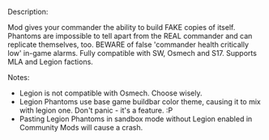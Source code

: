 Description:
  
  Mod gives your commander the ability to build FAKE copies of itself. Phantoms are impossible to tell apart from the REAL commander and can replicate themselves, too. BEWARE of false 'commander health critically low' in-game alarms. Fully compatible with SW, Osmech and S17. Supports MLA and Legion factions. 

Notes: 
- Legion is not compatible with Osmech. Choose wisely.
- Legion Phantoms use base game buildbar color theme, causing it to mix with legion one. Don't panic - it's a feature. :P
- Pasting Legion Phantoms in sandbox mode without Legion enabled in Community Mods will cause a crash. 
